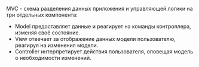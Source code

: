 MVC - схема разделения данных приложения и управляющей логики на три отдельных компонента: 

* Model предоставляет данные и реагирует на команды контроллера, изменяя своё состояние.
* View отвечает за отображение данных модели пользователю, реагируя на изменения модели.
* Controller интерпретирует действия пользователя, оповещая модель о необходимости изменений.